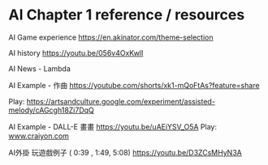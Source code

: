 # AI Chapter 1 reference / resources

AI Game experience
https://en.akinator.com/theme-selection

AI history
https://youtu.be/056v4OxKwlI

AI News - Lambda


AI Example - 作曲
https://youtube.com/shorts/xk1-mQoFtAs?feature=share

Play:
https://artsandculture.google.com/experiment/assisted-melody/cAGcgh18Zi7DqQ

AI Example - DALL-E 畫畫
https://youtu.be/uAEiYSV_O5A
Play: 
www.craiyon.com

AI外掛 玩遊戲例子 ( 0:39 , 1:49, 5:08)
https://youtu.be/D3ZCsMHyN3A


